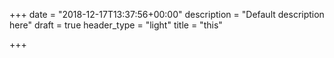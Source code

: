 +++
date = "2018-12-17T13:37:56+00:00"
description = "Default description here"
draft = true
header_type = "light"
title = "this"

+++
